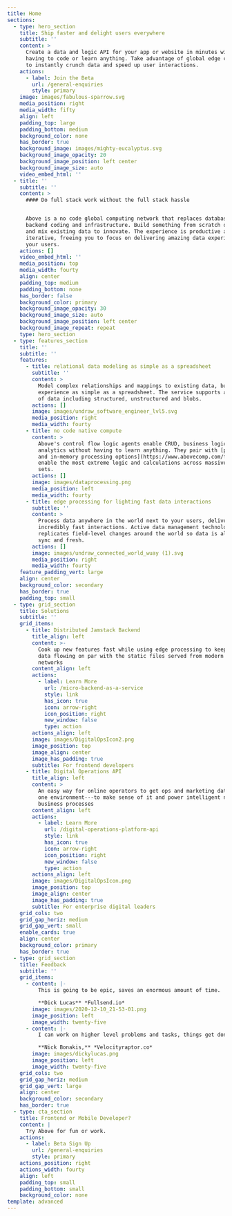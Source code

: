 ```yaml
---
title: Home
sections:
  - type: hero_section
    title: Ship faster and delight users everywhere
    subtitle: ''
    content: >
      Create a data and logic API for your app or website in minutes without
      having to code or learn anything. Take advantage of global edge computing
      to instantly crunch data and speed up user interactions.
    actions:
      - label: Join the Beta
        url: /general-enquiries
        style: primary
    image: images/fabulous-sparrow.svg
    media_position: right
    media_width: fifty
    align: left
    padding_top: large
    padding_bottom: medium
    background_color: none
    has_border: true
    background_image: images/mighty-eucalyptus.svg
    background_image_opacity: 20
    background_image_position: left center
    background_image_size: auto
    video_embed_html: ''
  - title: ''
    subtitle: ''
    content: >
      #### Do full stack work without the full stack hassle


      Above is a no code global computing network that replaces databases,
      backend coding and infrastructure. Build something from scratch or ingest
      and mix existing data to innovate. The experience is productive and
      iterative, freeing you to focus on delivering amazing data experiences for
      your users.
    actions: []
    video_embed_html: ''
    media_position: top
    media_width: fourty
    align: center
    padding_top: medium
    padding_bottom: none
    has_border: false
    background_color: primary
    background_image_opacity: 30
    background_image_size: auto
    background_image_position: left center
    background_image_repeat: repeat
    type: hero_section
  - type: features_section
    title: ''
    subtitle: ''
    features:
      - title: relational data modeling as simple as a spreadsheet
        subtitle: ''
        content: >
          Model complex relationships and mappings to existing data, but in an
          experience as simple as a spreadsheet. The service supports all kinds
          of data including structured, unstructured and blobs. 
        actions: []
        image: images/undraw_software_engineer_lvl5.svg
        media_position: right
        media_width: fourty
      - title: no code native compute
        content: >
          Above's control flow logic agents enable CRUD, business logic and
          analytics without having to learn anything. They pair with [parallel
          and in-memory processing options](https://www.abovecomp.com/faq) to
          enable the most extreme logic and calculations across massive data
          sets.
        actions: []
        image: images/dataprocessing.png
        media_position: left
        media_width: fourty
      - title: edge processing for lighting fast data interactions
        subtitle: ''
        content: >
          Process data anywhere in the world next to your users, delivering
          incredibly fast interactions. Active data management technology
          replicates field-level changes around the world so data is always in
          sync and fresh. 
        actions: []
        image: images/undraw_connected_world_wuay (1).svg
        media_position: right
        media_width: fourty
    feature_padding_vert: large
    align: center
    background_color: secondary
    has_border: true
    padding_top: small
  - type: grid_section
    title: Solutions
    subtitle: ''
    grid_items:
      - title: Distributed Jamstack Backend
        title_align: left
        content: >-
          Cook up new features fast while using edge processing to keep dynamic
          data flowing on par with the static files served from modern content
          networks
        content_align: left
        actions:
          - label: Learn More
            url: /micro-backend-as-a-service
            style: link
            has_icon: true
            icon: arrow-right
            icon_position: right
            new_window: false
            type: action
        actions_align: left
        image: images/DigitalOpsIcon2.png
        image_position: top
        image_align: center
        image_has_padding: true
        subtitle: For frontend developers
      - title: Digital Operations API
        title_align: left
        content: >
          An easy way for online operators to get ops and marketing data into
          one environment---to make sense of it and power intelligent new
          business processes
        content_align: left
        actions:
          - label: Learn More
            url: /digital-operations-platform-api
            style: link
            has_icon: true
            icon: arrow-right
            icon_position: right
            new_window: false
            type: action
        actions_align: left
        image: images/DigitalOpsIcon.png
        image_position: top
        image_align: center
        image_has_padding: true
        subtitle: For enterprise digital leaders
    grid_cols: two
    grid_gap_horiz: medium
    grid_gap_vert: small
    enable_cards: true
    align: center
    background_color: primary
    has_border: true
  - type: grid_section
    title: Feedback
    subtitle: ''
    grid_items:
      - content: |-
          This is going to be epic, saves an enormous amount of time.

          **Dick Lucas** *Fullsend.io*
        image: images/2020-12-10_21-53-01.png
        image_position: left
        image_width: twenty-five
      - content: |-
          I can work on higher level problems and tasks, things get done fast.

          **Nick Bonakis,** *Velocityraptor.co*
        image: images/dickylucas.png
        image_position: left
        image_width: twenty-five
    grid_cols: two
    grid_gap_horiz: medium
    grid_gap_vert: large
    align: center
    background_color: secondary
    has_border: true
  - type: cta_section
    title: Frontend or Mobile Developer?
    content: |
      Try Above for fun or work.
    actions:
      - label: Beta Sign Up
        url: /general-enquiries
        style: primary
    actions_position: right
    actions_width: fourty
    align: left
    padding_top: small
    padding_bottom: small
    background_color: none
template: advanced
---
```


